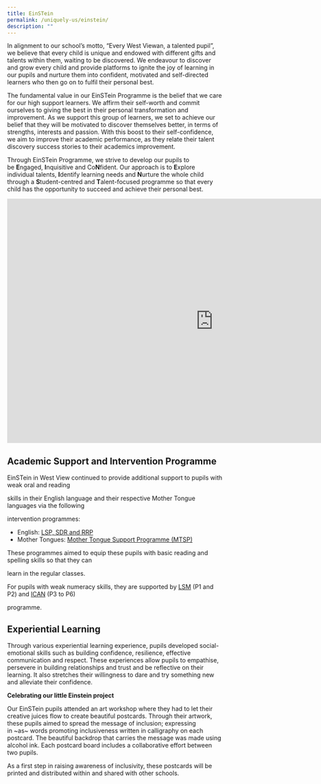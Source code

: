 ```yaml
---
title: EinSTein
permalink: /uniquely-us/einstein/
description: ""
---
```

In alignment to our school’s motto, “Every West Viewan, a talented pupil”, we believe that every child is unique and endowed with different gifts and talents within them, waiting to be discovered. We endeavour to discover and grow every child and provide platforms to ignite the joy of learning in our pupils and nurture them into confident, motivated and self-directed learners who then go on to fulfil their personal best.

  

The fundamental value in our EinSTein Programme is the belief that we care for our high support learners. We affirm their self-worth and commit ourselves to giving the best in their personal transformation and improvement. As we support this group of learners, we set to achieve our belief that they will be motivated to discover themselves better, in terms of strengths, interests and passion. With this boost to their self-confidence, we aim to improve their academic performance, as they relate their talent discovery success stories to their academics improvement.

  

Through EinSTein Programme, we strive to develop our pupils to be&nbsp;**E**ngaged,&nbsp;**I**nquisitive and Co**N**fident. Our approach is to&nbsp;**E**xplore individual talents,&nbsp;**I**dentify learning needs and&nbsp;**N**urture the whole child through a&nbsp;**S**tudent-centred and&nbsp;**T**alent-focused programme so that every child has the opportunity to succeed and achieve their personal best.

<iframe allowfullscreen="true" height="569" width="960" frameborder="0" src="https://docs.google.com/presentation/d/e/2PACX-1vSAh10ww4lv4F2u7sQ-kVPt_yedw0gkdt5RUO_CDCKsnXoJrVYJsKZYXICbz59zKXRA5hDIMDP1Xq4i/embed?start=false&amp;loop=false&amp;delayms=3000"></iframe>

Academic Support and Intervention Programme
-------------------------------------------

EinSTein in West View continued to provide additional support to pupils with weak oral and reading

skills in their English language and their respective Mother Tongue languages via the following

intervention programmes:

  

*   English: [LSP, SDR and RRP](/our-curriculum/english-language/enrichment-programmes-n-support)
*   Mother Tongues: [Mother Tongue Support Programme (MTSP)](/our-curriculum/mother-tongue-languages/enrichment-programmes-n-support)

These programmes aimed to equip these pupils with basic reading and spelling skills so that they can

learn in the regular classes.

For pupils with weak numeracy skills, they are supported by [LSM](/our-curriculum/mathematics/enrichment-programmes-n-support) (P1 and P2) and [ICAN](/our-curriculum/mathematics/enrichment-programmes-n-support) (P3 to P6)

programme.

Experiential Learning
---------------------

  
Through various experiential learning experience, pupils developed social-emotional skills such as building confidence, resilience, effective communication and respect. These experiences allow pupils to empathise, persevere in building relationships and trust and be reflective on their learning. It also stretches their willingness to dare and try something new and alleviate their confidence.  
  
**Celebrating our little Einstein project**  
  

Our EinSTein pupils attended an art workshop where they had to let their creative juices flow to create beautiful postcards. Through their artwork, these pupils aimed to spread the message of inclusion; expressing in ~as~ words promoting inclusiveness written in calligraphy on each postcard. The beautiful backdrop that carries the message was made using alcohol ink. Each postcard board includes a collaborative effort between two pupils.

As a first step in raising awareness of inclusivity, these postcards will be printed and distributed within and shared with other schools.